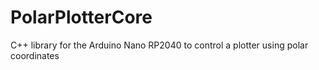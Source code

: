 # PolarPlotterCore
C++ library for the Arduino Nano RP2040 to control a plotter using polar coordinates
